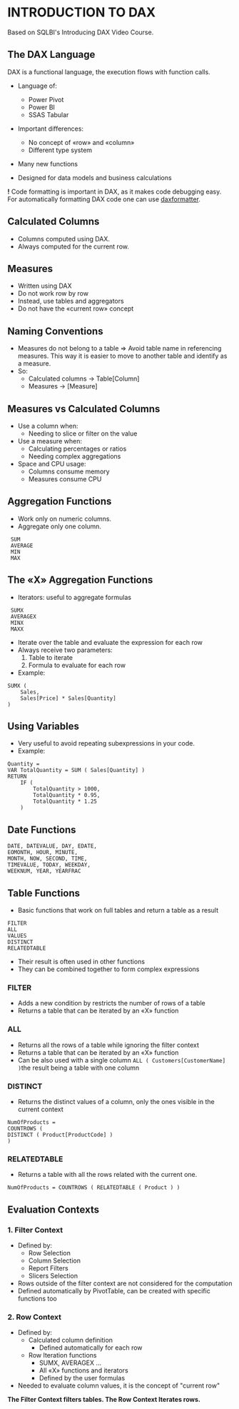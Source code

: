 # INTRODUCTION TO DAX


Based on SQLBI's Introducing DAX Video Course.


## The DAX Language 
DAX is a functional language, the execution flows with function calls.

- Language of: 
  - Power Pivot
  - Power BI
  - SSAS Tabular

- Important differences:
  - No concept of «row» and «column»
  - Different type system
- Many new functions
- Designed for data models and business calculations

**!** Code formatting is important in DAX, as it makes code debugging easy.
For automatically formatting DAX code one can use [daxformatter](www.daxformatter.com).

## Calculated Columns
- Columns computed using DAX.
- Always computed for the current row.

## Measures
- Written using DAX
- Do not work row by row
- Instead, use tables and aggregators
- Do not have the «current row» concept

## Naming Conventions
- Measures do not belong to a table => Avoid table name in referencing measures. 
This way it is easier to move to another table and identify as a measure.
- So:
  - Calculated columns -> Table[Column]
  - Measures -> [Measure]

## Measures vs Calculated Columns
- Use a column when: 
  - Needing to slice or filter on the value
- Use a measure when:
  - Calculating percentages or ratios
  - Needing complex aggregations
- Space and CPU usage: 
  - Columns consume memory
  - Measures consume CPU
  
## Aggregation Functions
- Work only on numeric columns.
- Aggregate only one column.
```
 SUM
 AVERAGE
 MIN
 MAX
```

## The «X» Aggregation Functions
- Iterators: useful to aggregate formulas
```
 SUMX
 AVERAGEX
 MINX
 MAXX
```
- Iterate over the table and evaluate the expression for
each row
- Always receive two parameters:
  1. Table to iterate
  2. Formula to evaluate for each row
- Example:
```
SUMX (
	Sales,
	Sales[Price] * Sales[Quantity]
)
```

## Using Variables
- Very useful to avoid repeating subexpressions in your code.
- Example: 
```
Quantity = 
VAR TotalQuantity = SUM ( Sales[Quantity] )
RETURN
	IF (
		TotalQuantity > 1000,
		TotalQuantity * 0.95,
		TotalQuantity * 1.25
	)
```

## Date Functions
```
DATE, DATEVALUE, DAY, EDATE,
EOMONTH, HOUR, MINUTE,
MONTH, NOW, SECOND, TIME,
TIMEVALUE, TODAY, WEEKDAY,
WEEKNUM, YEAR, YEARFRAC
```

## Table Functions
- Basic functions that work on full tables and return a table as a result
```
FILTER
ALL
VALUES
DISTINCT
RELATEDTABLE
```
- Their result is often used in other functions
- They can be combined together to form complex expressions

### FILTER
- Adds a new condition by restricts the number of rows of a table
- Returns a table that can be iterated by an «X» function

### ALL
- Returns all the rows of a table while ignoring the filter context
- Returns a table that can be iterated by an «X» function
- Can be also used with a single column ```ALL ( Customers[CustomerName] )```the result being a table with one column

### DISTINCT
- Returns the distinct values of a column, only the ones visible in the current context
```
NumOfProducts =
COUNTROWS (
DISTINCT ( Product[ProductCode] )
)
```

### RELATEDTABLE
- Returns a table with all the rows related with the current one.
```
NumOfProducts = COUNTROWS ( RELATEDTABLE ( Product ) )
```

## Evaluation Contexts

### 1. Filter Context
- Defined by:
  - Row Selection
  - Column Selection
  - Report Filters
  - Slicers Selection
- Rows outside of the filter context are not considered for the computation
- Defined automatically by PivotTable, can be created with specific functions too

### 2. Row Context
- Defined by:
  - Calculated column definition
    - Defined automatically for each row
  - Row Iteration functions
    - SUMX, AVERAGEX …
    - All «X» functions and iterators
    - Defined by the user formulas
- Needed to evaluate column values, it is the concept of "current row"


**The Filter Context filters tables. The Row Context Iterates rows.**